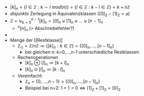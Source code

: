 - $[k]_{n}=\lbrace l\in\mathbb{Z}:k\sim l\ mod(n)\rbrace=\lbrace l\in\mathbb{Z}:k-l\in\mathbb{Z}\rbrace=k+n\mathbb{Z}$
- *disjunkte* Zerlegung in Äquivalenzklassen ($[0]_2\cap[1]_2=\varnothing$)
- $\mathbb{Z}=\uplus_{k=0}^{n-1}[k]_{n}=[0]_{n}\uplus[1]_{n}\uplus...\uplus[n-1]_{n}$
	- $^{n}[n]_{n}$ (> Abschreibefehler?)
-
- Menge der [[Restklasse]]
	- $\mathbb{Z_{n}}=\mathbb{Z}/n\mathbb{Z}\coloneqq \lbrace[k]_{n}:k\in\mathbb{Z}\rbrace=\lbrace[0]_{n},...,[n-1]_{n}\rbrace$
		- bei gleichen n: k=0,...,n-1 unterschiedliche Restklassen
	- Rechenoperationen
		- $[k]_{n}\oplus[l]_{n}\coloneqq [k+l]_{n}$
		- $[k]_{n}\odot[l]_{n}\coloneqq [k\cdot l]_{n}$
	- Vereinfacht:
		- $\mathbb{Z}_n=\lbrace0,...,n-1\rbrace=\lbrace[0]_{n},...,[n-1]_{n}\rbrace$
		- Beispiel bei n=2: $1+1=0\Leftrightarrow[1]_2+[1]_2=[0]_2$